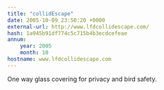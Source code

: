 ```yaml
---
title: "collidEscape"
date: 2005-10-09 23:50:20 +0000
external-url: http://www.lfdcollidescape.com/
hash: 1a945b91df774c5c715b4b3ecdcefeae
annum:
    year: 2005
    month: 10
hostname: www.lfdcollidescape.com
---
```


One way glass covering for privacy and bird safety.
